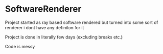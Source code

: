 # SoftwareRenderer
Project started as ray based software rendered but turned into some sort of renderer i dont have any definiton for it

Project is done in literally few days (excluding breaks etc.)

Code is messy 
